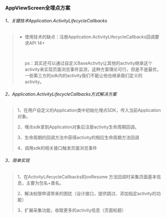 ### AppViewScreen全埋点方案

###### 1、关键技术Application.ActivityLifecycleCallbacks

> - 使用技术的缺点：注册Application.ActivityLifecycleCallbacks回调要求API 14+
>
>   ​
>
>   ps：其实还可以通过自定义BaseActivity让其他的activity继承这个activity来实现页面浏览事件监测，这种方案理论可行，但是不是最优，一些第三方的sdk内的activity我们不能让他也继承我们定义的activity。

###### 2、Application.ActivityLifecycleCallbacks方式解决方案

>1、在用户自定义的Application类中初始化埋点SDK，传入当前Application对象。
>
>2、埋点sdk拿到Application对象后注册activity生命周期回调。
>
>3、生命周期的回调方法中获得activity的相应生命周期方法回调
>
>4、调用sdk的相关接口触发页面浏览事件

###### 3、简单实现

> 1、在ActivityLifecycleCallbacks的onResume 方法回调时采集页面基本信息，主要为包名+类名。
>
> 2、解决权限申请带来的困扰（设计接口，提供跳过、添加指定activity的功能）
>
> 3、扩展采集功能，收取更多的activity信息（页面标题）


